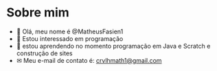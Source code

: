 # Sobre mim
- 👋 Olá, meu nome é @MatheusFasien1
- 👀 Estou interessado em programação
- 🌱 estou aprendendo no momento programação em Java e Scratch e construção de sites
- ✉ Meu e-mail de contato é: crvlhmath1@gmail.com 


<!---
MatheusFasien1/MatheusFasien1 is a ✨ special ✨ repository because its `README.md` (this file) appears on your GitHub profile.
You can click the Preview link to take a look at your changes.
--->
